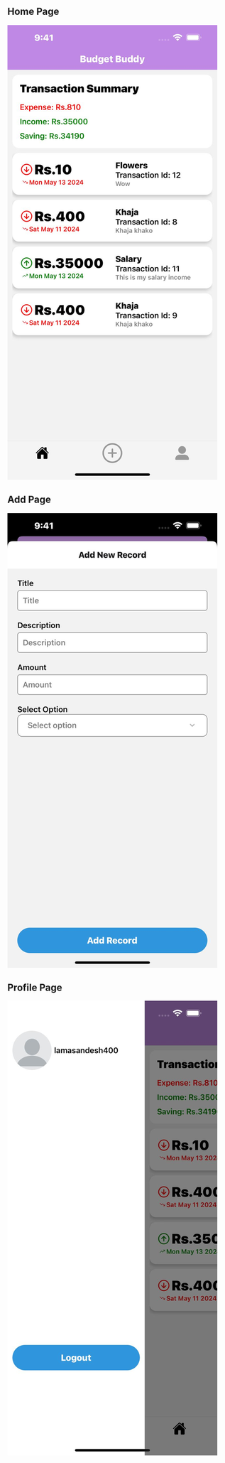 ## Home Page

<img src="assets/images/home.jpeg">

## Add Page

<img src="assets/images/add.jpeg">

## Profile Page

<img src="assets/images/drawer.jpeg">

